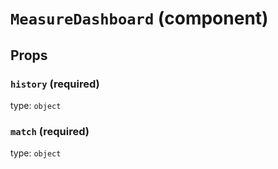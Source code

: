 `MeasureDashboard` (component)
==============================



Props
-----

### `history` (required)

type: `object`


### `match` (required)

type: `object`

